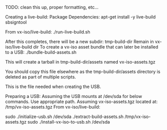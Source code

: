 TODO: clean this up, proper formatting, etc...

Creating a live-build:
Package Dependencies: apt-get install -y live-build sbsigntool

From vx-iso/live-build:
./run-live-build.sh

After this completes, there will be a new subdir: tmp-build-dir
Remain in vx-iso/live-build dir
To create a vx-iso asset bundle that can later be installed to a USB:
./bundle-build-assets.sh

This will create a tarball in tmp-build-dir/assets named vx-iso-assets.tgz

You should copy this file elsewhere as the tmp-build-dir/assets directory
is deleted as part of multiple scripts.

This is the file needed when creating the USB.

Preparing a USB:
Assuming the USB mounts at /dev/sda for below commands. Use appropriate path.
Assuming vx-iso-assets.tgz located at: /tmp/vx-iso-assets.tgz
From vx-iso/live-build:

sudo ./initialize-usb.sh /dev/sda 
./extract-build-assets.sh /tmp/vx-iso-assets.tgz
sudo ./install-vx-iso-to-usb.sh /dev/sda
